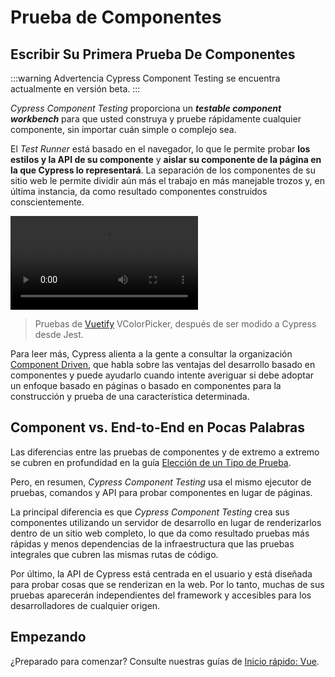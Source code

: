 # Prueba de Componentes

## Escribir Su Primera Prueba De Componentes 

:::warning Advertencia
Cypress Component Testing se encuentra actualmente en versión beta.
:::

_Cypress Component Testing_ proporciona un _**testable component workbench**_ para que usted construya y pruebe rápidamente cualquier componente, sin importar cuán simple o complejo sea.

El _Test Runner_ está basado en el navegador, lo que le permite probar **los estilos y la API de su componente** y **aislar su componente de la página en la que Cypress lo representará**. La separación de los componentes de su sitio web le permite dividir aún más el trabajo en más manejable trozos y, en última instancia, da como resultado componentes construidos conscientemente.

<video controls>
  <source src="./img/vuetify-color-picker-example.webm">
</video>

>Pruebas de [Vuetify](https://vuetifyjs.com/en/components/color-pickers/) VColorPicker, después de ser modido a Cypress desde Jest.

Para leer más, Cypress alienta a la gente a consultar la organización [Component Driven](https://www.componentdriven.org/), que habla sobre las ventajas del desarrollo basado en componentes y puede ayudarlo cuando intente averiguar si debe adoptar un enfoque basado en páginas o basado en componentes para la construcción y prueba de una característica determinada.

## Component vs. End-to-End en Pocas Palabras

Las diferencias entre las pruebas de componentes y de extremo a extremo se cubren en profundidad en la guía [Elección de un Tipo de Prueba](https://docs.cypress.io/guides/core-concepts/testing-types#What-you-ll-learn).

Pero, en resumen, _Cypress Component Testing_ usa el mismo ejecutor de pruebas, comandos y API para probar componentes en lugar de páginas.

La principal diferencia es que _Cypress Component Testing_ crea sus componentes utilizando un servidor de desarrollo en lugar de renderizarlos dentro de un sitio web completo, lo que da como resultado pruebas más rápidas y menos dependencias de la infraestructura que las pruebas integrales que cubren las mismas rutas de código.

Por último, la API de Cypress está centrada en el usuario y está diseñada para probar cosas que se renderizan en la web. Por lo tanto, muchas de sus pruebas aparecerán independientes del framework y accesibles para los desarrolladores de cualquier origen.

## Empezando

¿Preparado para comenzar? Consulte nuestras guías de [Inicio rápido: Vue](../cypress-vtc/inicio-rapido.html).
